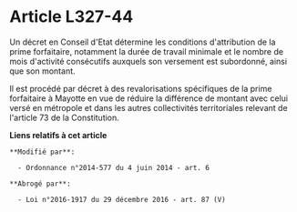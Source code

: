 # Article L327-44

Un décret en Conseil d'Etat détermine les conditions d'attribution de la prime forfaitaire, notamment la durée de travail
minimale et le nombre de mois d'activité consécutifs auxquels son versement est subordonné, ainsi que son montant. 

Il est procédé par décret à des revalorisations spécifiques de la prime forfaitaire à Mayotte en vue de réduire la différence
de montant avec celui versé en métropole et dans les autres collectivités territoriales relevant de l'article 73 de la
Constitution.

**Liens relatifs à cet article**

	**Modifié par**:

	  - Ordonnance n°2014-577 du 4 juin 2014 - art. 6

	**Abrogé par**:

	  - Loi n°2016-1917 du 29 décembre 2016 - art. 87 (V)
